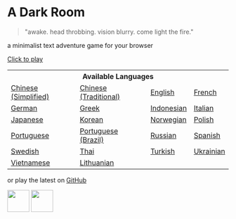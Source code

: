 A Dark Room
===========
> "awake. head throbbing. vision blurry. come light the fire."

a minimalist text adventure game for your browser

[Click to play](http://adarkroom.doublespeakgames.com)

<table>
<tr><th colspan=4>Available Languages</tr>
<tr>
	<td><a href="http://adarkroom.doublespeakgames.com/?lang=zh_cn">Chinese (Simplified)</a></td>
	<td><a href="http://adarkroom.doublespeakgames.com/?lang=zh_tw">Chinese (Traditional)</a></td>
	<td><a href="http://adarkroom.doublespeakgames.com/?lang=en">English</a></td>
	<td><a href="http://adarkroom.doublespeakgames.com/?lang=fr">French</a></td>
</tr><tr>
	<td><a href="http://adarkroom.doublespeakgames.com/?lang=de">German</a></td>
	<td><a href="http://adarkroom.doublespeakgames.com/?lang=el">Greek</a></td>
	<td><a href="http://adarkroom.doublespeakgames.com/?lang=id">Indonesian</a></td>
	<td><a href="http://adarkroom.doublespeakgames.com/?lang=it">Italian</a></td>
</tr><tr>
	<td><a href="http://adarkroom.doublespeakgames.com/?lang=ja">Japanese</a></td>
	<td><a href="http://adarkroom.doublespeakgames.com/?lang=ko">Korean</a></td>
	<td><a href="http://adarkroom.doublespeakgames.com/?lang=nb">Norwegian</a></td>
	<td><a href="http://adarkroom.doublespeakgames.com/?lang=pl">Polish</a></td>
</tr><tr>
	<td><a href="http://adarkroom.doublespeakgames.com/?lang=pt">Portuguese</a></td>
	<td><a href="http://adarkroom.doublespeakgames.com/?lang=pt_br">Portuguese (Brazil)</a></td>
	<td><a href="http://adarkroom.doublespeakgames.com/?lang=ru">Russian</a></td>
	<td><a href="http://adarkroom.doublespeakgames.com/?lang=es">Spanish</a></td>
</tr><tr>
	<td><a href="http://adarkroom.doublespeakgames.com/?lang=sv">Swedish</a></td>
	<td><a href="http://adarkroom.doublespeakgames.com/?lang=th">Thai</a></td>
	<td><a href="http://adarkroom.doublespeakgames.com/?lang=tr">Turkish</a></td>
	<td><a href="http://adarkroom.doublespeakgames.com/?lang=uk">Ukrainian</a></td>
</tr><tr>
	<td><a href="http://adarkroom.doublespeakgames.com/?lang=vi">Vietnamese</a></td>
	<td><a href="http://adarkroom.doublespeakgames.com/?lang=lt_LT">Lithuanian</a></td>
</tr>
</table>

or play the latest on [GitHub](http://doublespeakgames.github.io/adarkroom)

<a href="https://itunes.apple.com/us/app/a-dark-room/id736683061"><img src="http://i.imgur.com/DMdnDYq.png" height="50"></a>
<a href="https://play.google.com/store/apps/details?id=com.yourcompany.adarkroom"><img src="http://i.imgur.com/bLWWj4r.png" height="50"></a>
